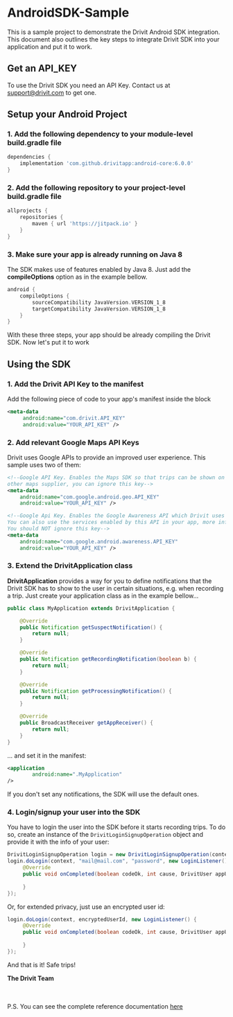 # AndroidSDK-Sample

This is a sample project to demonstrate the Drivit Android SDK integration. This document also outlines the key steps to integrate Drivit SDK into your application and put it to work.

## Get an API_KEY
To use the Drivit SDK you need an API Key. Contact us at support@drivit.com to get one. 

## Setup your Android Project
### 1. Add the following dependency to your module-level build.gradle file
```gradle
dependencies {
    implementation 'com.github.drivitapp:android-core:6.0.0'
}

```
### 2. Add the following repository to your project-level build.gradle file
```gradle
allprojects {
    repositories {
        maven { url 'https://jitpack.io' }
    }
}
```
### 3. Make sure your app is already running on Java 8
The SDK makes use of features enabled by Java 8. Just add the **compileOptions** option as in the example bellow.
```gradle
android {
    compileOptions {
        sourceCompatibility JavaVersion.VERSION_1_8
        targetCompatibility JavaVersion.VERSION_1_8
    }
}
```

With these three steps, your app should be already compiling the Drivit SDK. Now let's put it to work

## Using the SDK
### 1. Add the Drivit API Key to the manifest
Add the following piece of code to your app's manifest inside the **<application/>** block
```xml
<meta-data
     android:name="com.drivit.API_KEY"
     android:value="YOUR_API_KEY" />
 ```

### 2. Add relevant Google Maps API Keys
Drivit uses Google APIs to provide an improved user experience. This sample uses two of them:
```xml
<!--Google API Key. Enables the Maps SDK so that trips can be shown on a map. If you choose
other maps supplier, you can ignore this key-->
<meta-data
    android:name="com.google.android.geo.API_KEY"
    android:value="YOUR_API_KEY" />

<!--Google Api Key. Enables the Google Awareness API which Drivit uses in its inner workings.
You can also use the services enabled by this API in your app, more info here: https://developers.google.com/awareness/overview
You should NOT ignore this key-->
<meta-data
    android:name="com.google.android.awareness.API_KEY"
    android:value="YOUR_API_KEY" />
```


### 3. Extend the DrivitApplication class
**DrivitApplication** provides a way for you to define notifications that the Drivit SDK has to show to the user in certain situations, e.g. when recording a trip. Just create your application class as in the example bellow...
```java
public class MyApplication extends DrivitApplication {

    @Override
    public Notification getSuspectNotification() {
        return null;
    }

    @Override
    public Notification getRecordingNotification(boolean b) {
        return null;
    }

    @Override
    public Notification getProcessingNotification() {
        return null;
    }

    @Override
    public BroadcastReceiver getAppReceiver() {
        return null;
    }
}
 ```
... and set it in the manifest:
```xml
<application
        android:name=".MyApplication"
/>
```
If you don't set any notifications, the SDK will use the default ones.
### 4. Login/signup your user into the SDK
You have to login the user into the SDK before it starts recording trips. 
To do so, create an instance of the ```DrivitLoginSignupOperation``` object and 
provide it with the info of your user:

```java
DrivitLoginSignupOperation login = new DrivitLoginSignupOperation(context);
login.doLogin(context, "mail@mail.com", "password", new LoginListener() {
     @Override
     public void onCompleted(boolean codeOk, int cause, DrivitUser appUser) {
          
     }
});
```

Or, for extended privacy, just use an encrypted user id:
```java
login.doLogin(context, encryptedUserId, new LoginListener() {
     @Override
     public void onCompleted(boolean codeOk, int cause, DrivitUser appUser) {
          
     }
});
```

And that is it! Safe trips!

**The Drivit Team**

<br/><br/>P.S. You can see the complete reference documentation [here](https://javadoc.jitpack.io/com/github/drivitapp/android-core/6.0.0/javadoc/reference/packages.html)
